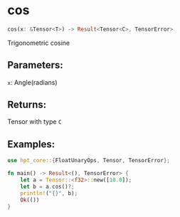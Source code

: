 # cos
```rust
cos(x: &Tensor<T>) -> Result<Tensor<C>, TensorError>
```
Trigonometric cosine
## Parameters:
`x`: Angle(radians)
## Returns:
Tensor with type `C`
## Examples:
```rust
use hpt_core::{FloatUnaryOps, Tensor, TensorError};

fn main() -> Result<(), TensorError> {
    let a = Tensor::<f32>::new([10.0]);
    let b = a.cos()?;
    println!("{}", b);
    Ok(())
}
```